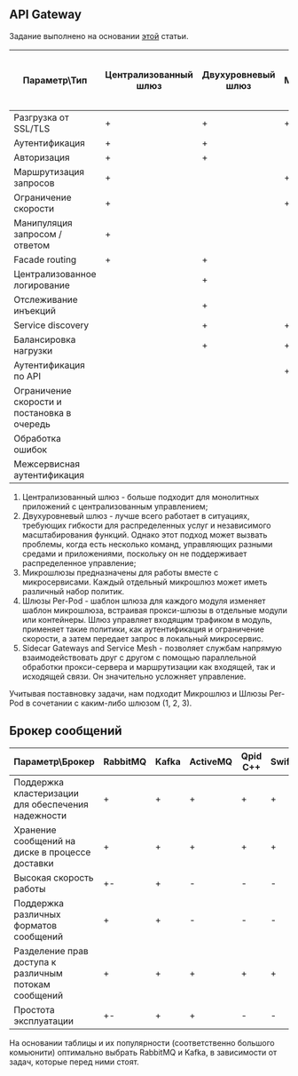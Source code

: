## API Gateway
Задание выполнено на основании [этой](https://www.nginx.com/blog/choosing-the-right-api-gateway-pattern/?__cf_chl_captcha_tk__=ed4062235a4eed746839ffaa4456039c320f9dec-1624120905-0-AYcP8ha43drdyJNKyF-DIGvZ1DR9YkX22Cl4O1eqj6VlImek5TI0LGefDCYx2x8nlce-REfCRIUyoqCAkDCcqNbjEPJCtKlCWPqty1WO-_5wzjjqkhHOIIP4GOQc-WRiQC4-XSYDvk_4svL_UsxTXQXtnach30UaMfB5o7Gf1AWSQtMK4FuNSBTxryzUZ4JAFyVrZVzzUWvWihqdKzk9otDOoK_kSzkjOTisu3XqYuBH6SsaiivUTx2TE20_hYQk4_URyMlzH7RhybZzZQL_KZakNAx2Aa5rBJt-ps0ETa_PZsEOgBBOv2MFeQu0DzaSqiLqnmboU47i38a0dKZg23_sq2wz7ULK3JZTSKsj6fIO-PTA-k_yncNs7odQNoL-hbaUsWor_aJX3cTcoDvok11rxniKHSQtkTKaGKgmi9s4SNft7kq6u0fkANzo77qLQQ7RJuwEAb5QuRba8ulZPQADD8vVC16JyY3aRET9DskxQg2T-1n6MGHjOtvjrNjhUojPMI0VU4oFjU7YqCvJyFdW-r4b43R2D3S6uOeJVNZjn4DbU-lKshHet4jd45PjgA0C7fANadJ9bstolosruifQyN_rWlRJiytg-yRLpZpxkFKEhRuC3C6R9JVbivKhP1gSc2OkLvKH8Fa4wk6QwIr03PSzA78Dnsb4JSE5MhvqaK_0XYqb95ZWYUKaFF40Jw) статьи.

| Параметр\Тип | Централизованный шлюз | Двухуровневый шлюз | Микрошлюз | Шлюзы Per-Pod | Sidecar Gateways and Service Mesh |
|---|---|---|---|---|---|
| Разгрузка от SSL/TLS | + | + | + | + | + |
| Аутентификация | + | + |  | + | + |
| Авторизация | + | + |  |  | + |
| Маршрутизация запросов | + |  | + |  |  |
| Ограничение скорости | + |  | + | + |  |
| Манипуляция запросом / ответом | + |  |  |  |  |
| Facade routing | + | + |  |  |  |
| Централизованное логирование |  | + |  |  | + |
| Отслеживание инъекций |  | + |  |  | + |
| Service discovery |  | + | + |  | + |
| Балансировка нагрузки |  | + | + |  | + |
| Аутентификация по API |  |  | + |  |  |
| Ограничение скорости и постановка в очередь |  |  |  | + |  |
| Обработка ошибок |  |  |  | + |  |
| Межсервисная аутентификация |  |  |  |  | + |

1. Централизованный шлюз - больше подходит для монолитных приложений с централизованным управлением;
2. Двухуровневый шлюз - лучше всего работает в ситуациях, требующих гибкости для распределенных услуг и независимого масштабирования функций. Однако этот подход может вызвать проблемы, когда есть несколько команд, управляющих разными средами и приложениями, поскольку он не поддерживает распределенное управление;
3. Микрошлюзы предназначены для работы вместе с микросервисами. Каждый отдельный микрошлюз может иметь различный набор политик.
4. Шлюзы Per-Pod - шаблон шлюза для каждого модуля изменяет шаблон микрошлюза, встраивая прокси-шлюзы в отдельные модули или контейнеры. Шлюз управляет входящим трафиком в модуль, применяет такие политики, как аутентификация и ограничение скорости, а затем передает запрос в локальный микросервис.
5. Sidecar Gateways and Service Mesh - позволяет службам напрямую взаимодействовать друг с другом с помощью параллельной обработки прокси-сервера и маршрутизации как входящей, так и исходящей связи. Он значительно усложняет управление.

Учитывая поставновку задачи, нам подходит Микрошлюз и Шлюзы Per-Pod в сочетании с каким-либо шлюзом (1, 2, 3).

## Брокер сообщений
| Параметр\Брокер | RabbitMQ | Kafka | ActiveMQ | Qpid C++ | SwiftMQ | Artemis | Apollo| 
|---|---|---|---|---|---|---|---|
| Поддержка кластеризации для обеспечения надежности | + | + | + | + | + | + | - |
| Хранение сообщений на диске в процессе доставки | + | + | + | + | + | + | + |
| Высокая скорость работы | +- | + | - | - | - | - | - |
| Поддержка различных форматов сообщений | + | + | - | - | - | - | - |
| Разделение прав доступа к различным потокам сообщений | + | + | + | + | + | + | + |
| Простота эксплуатации | +- | + | + | - | - | + | + |

На основании таблицы и их популярности (соответственно большого комьюнити) оптимально выбрать RabbitMQ и Kafka, в зависимости от задач, которые перед ними стоят.
